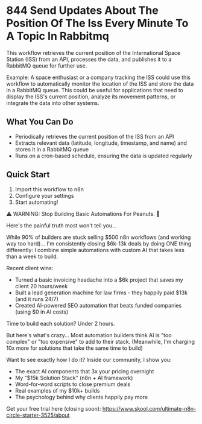 # 844 Send Updates About The Position Of The Iss Every Minute To A Topic In Rabbitmq

This workflow retrieves the current position of the International Space Station (ISS) from an API, processes the data, and publishes it to a RabbitMQ queue for further use.

Example: A space enthusiast or a company tracking the ISS could use this workflow to automatically monitor the location of the ISS and store the data in a RabbitMQ queue. This could be useful for applications that need to display the ISS's current position, analyze its movement patterns, or integrate the data into other systems.

## What You Can Do
- Periodically retrieves the current position of the ISS from an API
- Extracts relevant data (latitude, longitude, timestamp, and name) and stores it in a RabbitMQ queue
- Runs on a cron-based schedule, ensuring the data is updated regularly

## Quick Start
1. Import this workflow to n8n
2. Configure your settings
3. Start automating!

⚠️ WARNING: Stop Building Basic Automations For Peanuts. 🚫

Here's the painful truth most won't tell you...

While 90% of builders are stuck selling $500 n8n workflows (and working way too hard)...
I'm consistently closing $6k-13k deals by doing ONE thing differently:
I combine simple automations with custom AI that takes less than a week to build.

Recent client wins:
* Turned a basic invoicing headache into a $6k project that saves my client 20 hours/week
* Built a lead generation machine for law firms - they happily paid $13k (and it runs 24/7)
* Created AI-powered SEO automation that beats funded companies (using $0 in AI costs)

Time to build each solution? Under 2 hours.

But here's what's crazy...
Most automation builders think AI is "too complex" or "too expensive" to add to their stack.
(Meanwhile, I'm charging 10x more for solutions that take the same time to build)

Want to see exactly how I do it?
Inside our community, I show you:
* The exact AI components that 3x your pricing overnight
* My "$15k Solution Stack" (n8n + AI framework)
* Word-for-word scripts to close premium deals
* Real examples of my $10k+ builds
* The psychology behind why clients happily pay more

Get your free trial here (closing soon):  https://www.skool.com/ultimate-n8n-circle-starter-3525/about
